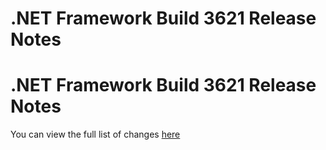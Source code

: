 # .NET Framework Build 3621 Release Notes
# .NET Framework Build 3621 Release Notes
You can view the full list of changes [here](NET48/dotnet-48-changes)